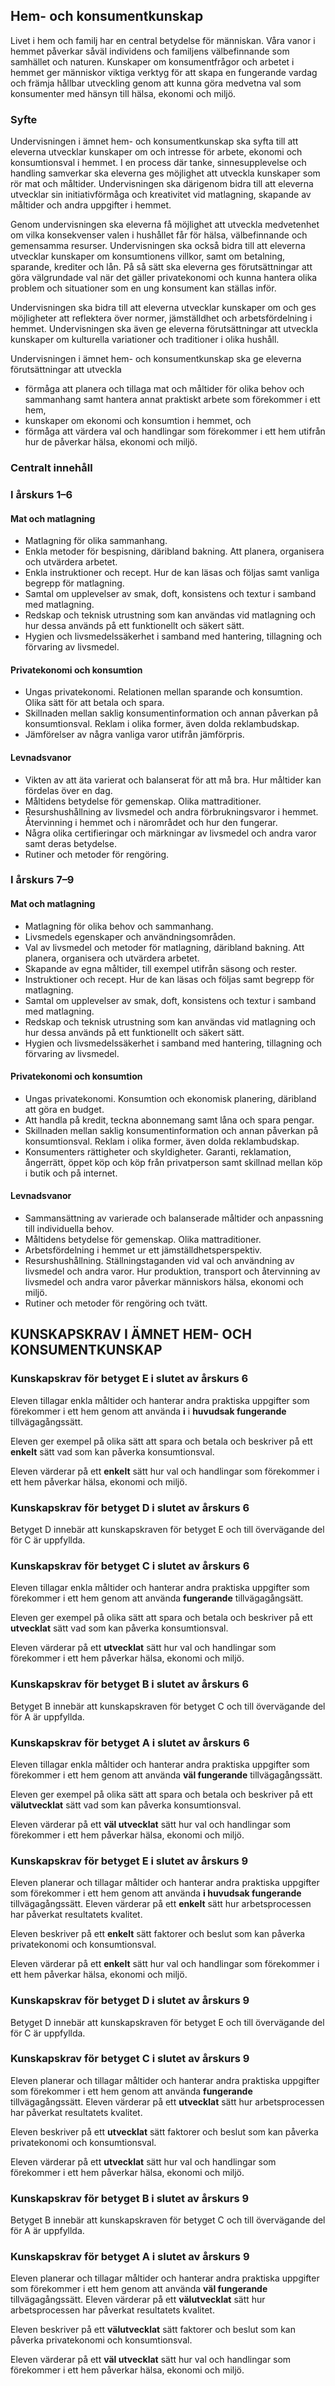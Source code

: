 ## Hem- och konsumentkunskap

Livet i hem och familj har en central betydelse för människan. Våra vanor i hemmet påverkar såväl individens och familjens välbefinnande som samhället och naturen. Kunskaper om konsumentfrågor och arbetet i hemmet ger människor viktiga verktyg för att skapa en fungerande vardag och främja hållbar utveckling genom att kunna göra medvetna val som konsumenter med hänsyn till hälsa, ekonomi och miljö.

### Syfte

Undervisningen i ämnet hem- och konsumentkunskap ska syfta till att eleverna utvecklar kunskaper om och intresse för arbete, ekonomi och konsumtionsval i hemmet. I en process där tanke, sinnesupplevelse och handling samverkar ska eleverna ges möjlighet att utveckla kunskaper som rör mat och måltider. Undervisningen ska därigenom bidra till att eleverna utvecklar sin initiativförmåga och kreativitet vid matlagning, skapande av måltider och andra uppgifter i hemmet.

Genom undervisningen ska eleverna få möjlighet att utveckla medvetenhet om vilka konsekvenser valen i hushållet får för hälsa, välbefinnande och gemensamma resurser. Undervisningen ska också bidra till att eleverna utvecklar kunskaper om konsumtionens villkor, samt om betalning, sparande, krediter och lån. På så sätt ska eleverna ges förutsättningar att göra välgrundade val när det gäller privatekonomi och kunna hantera olika problem och situationer som en ung konsument kan ställas inför.

Undervisningen ska bidra till att eleverna utvecklar kunskaper om och ges möjligheter att reflektera över normer, jämställdhet och arbetsfördelning i hemmet. Undervisningen ska även ge eleverna förutsättningar att utveckla kunskaper om kulturella variationer och traditioner i olika hushåll.

Undervisningen i ämnet hem- och konsumentkunskap ska ge eleverna förutsättningar att utveckla

- förmåga att planera och tillaga mat och måltider för olika behov och sammanhang samt hantera annat praktiskt arbete som förekommer i ett hem,
- kunskaper om ekonomi och konsumtion i hemmet, och
- förmåga att värdera val och handlingar som förekommer i ett hem utifrån hur de påverkar hälsa, ekonomi och miljö.

### Centralt innehåll

### I årskurs 1–6

#### Mat och matlagning

- Matlagning för olika sammanhang.
- Enkla metoder för bespisning, däribland bakning. Att planera, organisera och utvärdera arbetet.
- Enkla instruktioner och recept. Hur de kan läsas och följas samt vanliga begrepp för matlagning.
- Samtal om upplevelser av smak, doft, konsistens och textur i samband med matlagning.
- Redskap och teknisk utrustning som kan användas vid matlagning och hur dessa används på ett funktionellt och säkert sätt.
- Hygien och livsmedelssäkerhet i samband med hantering, tillagning och förvaring av livsmedel.

#### Privatekonomi och konsumtion

- Ungas privatekonomi. Relationen mellan sparande och konsumtion. Olika sätt för att betala och spara.
- Skillnaden mellan saklig konsumentinformation och annan påverkan på konsumtionsval. Reklam i olika former, även dolda reklambudskap.
- Jämförelser av några vanliga varor utifrån jämförpris.

#### Levnadsvanor

- Vikten av att äta varierat och balanserat för att må bra. Hur måltider kan fördelas över en dag.
- Måltidens betydelse för gemenskap. Olika mattraditioner.
- Resurshushållning av livsmedel och andra förbrukningsvaror i hemmet. Återvinning i hemmet och i närområdet och hur den fungerar.
- Några olika certifieringar och märkningar av livsmedel och andra varor samt deras betydelse.
- Rutiner och metoder för rengöring.

### I årskurs 7–9

#### Mat och matlagning

- Matlagning för olika behov och sammanhang.
- Livsmedels egenskaper och användningsområden.
- Val av livsmedel och metoder för matlagning, däribland bakning. Att planera, organisera och utvärdera arbetet.
- Skapande av egna måltider, till exempel utifrån säsong och rester.
- Instruktioner och recept. Hur de kan läsas och följas samt begrepp för matlagning.
- Samtal om upplevelser av smak, doft, konsistens och textur i samband med matlagning.
- Redskap och teknisk utrustning som kan användas vid matlagning och hur dessa används på ett funktionellt och säkert sätt.
- Hygien och livsmedelssäkerhet i samband med hantering, tillagning och förvaring av livsmedel.

#### Privatekonomi och konsumtion

- Ungas privatekonomi. Konsumtion och ekonomisk planering, däribland att göra en budget.
- Att handla på kredit, teckna abonnemang samt låna och spara pengar.
- Skillnaden mellan saklig konsumentinformation och annan påverkan på konsumtionsval. Reklam i olika former, även dolda reklambudskap.
- Konsumenters rättigheter och skyldigheter. Garanti, reklamation, ångerrätt, öppet köp och köp från privatperson samt skillnad mellan köp i butik och på internet.

#### Levnadsvanor

- Sammansättning av varierade och balanserade måltider och anpassning till individuella behov.
- Måltidens betydelse för gemenskap. Olika mattraditioner.
- Arbetsfördelning i hemmet ur ett jämställdhetsperspektiv.
- Resurshushållning. Ställningstaganden vid val och användning av livsmedel och andra varor. Hur produktion, transport och återvinning av livsmedel och andra varor påverkar människors hälsa, ekonomi och miljö.
- Rutiner och metoder för rengöring och tvätt.

## KUNSKAPSKRAV I ÄMNET HEM- OCH KONSUMENTKUNSKAP

### Kunskapskrav för betyget E i slutet av årskurs 6

Eleven tillagar enkla måltider och hanterar andra praktiska uppgifter som förekommer i ett hem genom att använda **i** i **huvudsak fungerande** tillvägagångssätt.

Eleven ger exempel på olika sätt att spara och betala och beskriver på ett **enkelt** sätt vad som kan påverka konsumtionsval.

Eleven värderar på ett **enkelt** sätt hur val och handlingar som förekommer i ett hem påverkar hälsa, ekonomi och miljö.

### Kunskapskrav för betyget D i slutet av årskurs 6

Betyget D innebär att kunskapskraven för betyget E och till övervägande del för C är uppfyllda.

### Kunskapskrav för betyget C i slutet av årskurs 6

Eleven tillagar enkla måltider och hanterar andra praktiska uppgifter som förekommer i ett hem genom att använda **fungerande** tillvägagångsätt.

Eleven ger exempel på olika sätt att spara och betala och beskriver på ett **utvecklat** sätt vad som kan påverka konsumtionsval.

Eleven värderar på ett **utvecklat** sätt hur val och handlingar som förekommer i ett hem påverkar hälsa, ekonomi och miljö.

### Kunskapskrav för betyget B i slutet av årskurs 6

Betyget B innebär att kunskapskraven för betyget C och till övervägande del för A är uppfyllda.

### Kunskapskrav för betyget A i slutet av årskurs 6

Eleven tillagar enkla måltider och hanterar andra praktiska uppgifter som förekommer i ett hem genom att använda **väl fungerande** tillvägagångssätt.

Eleven ger exempel på olika sätt att spara och betala och beskriver på ett **välutvecklat** sätt vad som kan påverka konsumtionsval.

Eleven värderar på ett **väl utvecklat** sätt hur val och handlingar som förekommer i ett hem påverkar hälsa, ekonomi och miljö.

### Kunskapskrav för betyget E i slutet av årskurs 9

Eleven planerar och tillagar måltider och hanterar andra praktiska uppgifter som förekommer i ett hem genom att använda **i huvudsak fungerande** tillvägagångssätt. Eleven värderar på ett **enkelt** sätt hur arbetsprocessen har påverkat resultatets kvalitet.

Eleven beskriver på ett **enkelt** sätt faktorer och beslut som kan påverka privatekonomi och konsumtionsval.

Eleven värderar på ett **enkelt** sätt hur val och handlingar som förekommer i ett hem påverkar hälsa, ekonomi och miljö.

### Kunskapskrav för betyget D i slutet av årskurs 9

Betyget D innebär att kunskapskraven för betyget E och till övervägande del för C är uppfyllda.

### Kunskapskrav för betyget C i slutet av årskurs 9

Eleven planerar och tillagar måltider och hanterar andra praktiska uppgifter som förekommer i ett hem genom att använda **fungerande** tillvägagångssätt. Eleven värderar på ett **utvecklat** sätt hur arbetsprocessen har påverkat resultatets kvalitet.

Eleven beskriver på ett **utvecklat** sätt faktorer och beslut som kan påverka privatekonomi och konsumtionsval.

Eleven värderar på ett **utvecklat** sätt hur val och handlingar som förekommer i ett hem påverkar hälsa, ekonomi och miljö.

### Kunskapskrav för betyget B i slutet av årskurs 9

Betyget B innebär att kunskapskraven för betyget C och till övervägande del för A är uppfyllda.

### Kunskapskrav för betyget A i slutet av årskurs 9

Eleven planerar och tillagar måltider och hanterar andra praktiska uppgifter som förekommer i ett hem genom att använda **väl fungerande** tillvägagångssätt. Eleven värderar på ett **välutvecklat** sätt hur arbetsprocessen har påverkat resultatets kvalitet.

Eleven beskriver på ett **välutvecklat** sätt faktorer och beslut som kan påverka privatekonomi och konsumtionsval.

Eleven värderar på ett **väl utvecklat** sätt hur val och handlingar som förekommer i ett hem påverkar hälsa, ekonomi och miljö.
